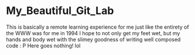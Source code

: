 # My_Beautiful_Git_Lab
This is basically a remote learning experience for me just like the entirety of the WWW was for me in 1994
I hope to not only get my feet wet, but my hands and body wet with the slimey goodness of writing well composed code : P
Here goes nothing! lol
